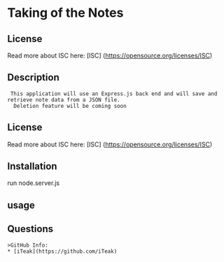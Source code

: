 # Taking of the Notes 

  ## License
  Read more about ISC here:
  [ISC] (https://opensource.org/licenses/ISC)

  ## Description
     This application will use an Express.js back end and will save and retrieve note data from a JSON file. 
      Deletion feature will be coming soon 
  ## License 
  Read more about ISC here: [ISC] (https://opensource.org/licenses/ISC)
  ## Installation 
   run node.server.js
## usage 
   
   ## Questions
    >GitHub Info: 
    * [iTeak](https://github.com/iTeak)
